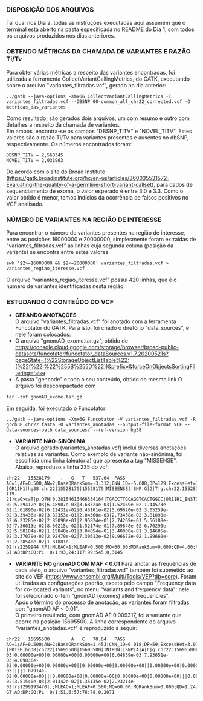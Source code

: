 ### DISPOSIÇÃO DOS ARQUIVOS ###
Tal qual nos Dia 2, todas as instruções executadas aqui assumem que o terminal está aberto na pasta específicada no README do Dia 1, com todos os arquivos produzidos nos dias anteriores.  

### OBTENDO MÉTRICAS DA CHAMADA DE VARIANTES E RAZÃO Ti/Tv ###
Para obter várias métricas a respeito das variantes encontradas, foi utilizada a ferramenta CollectVariantCallingMetrics, do GATK, executando sobre o arquivo "variantes_filtradas.vcf", gerado no dia anterior:
```
../gatk --java-options -Xmx6G CollectVariantCallingMetrics -I variantes_filtradas.vcf --DBSNP 00-common_all_chr22_corrected.vcf -O metricas_das_variantes
```
Como resultado, são gerados dois arquivos, um com resumo e outro com detalhes a respeito da chamada de variantes.  
Em ambos, encontra-se os campos "DBSNP_TITV" e "NOVEL_TITV". Estes valores são a razão Ti/Tv para variantes presentes e ausentes no dbSNP, respectivamente. Os números encontrados foram:
```
DBSNP_TITV = 2,560345
NOVEL_TITV = 2,031963
```
De acordo com o site do Broad Institute (https://gatk.broadinstitute.org/hc/en-us/articles/360035531572-Evaluating-the-quality-of-a-germline-short-variant-callset), para dados de sequenciamento de exoma, o valor esperado é entre 3.0 e 3.3. Como o valor obtido é menor, temos indícios da ocorrência de falsos positivos no VCF analisado.

### NÚMERO DE VARIANTES NA REGIÃO DE INTERESSE ###
Para encontrar o número de variantes presentes na região de interesse, entre as posições 16000000 e 20000000, simplesmente foram extraídas de "variantes_filtradas.vcf" as linhas cuja segunda coluna (posição da variante) se encontra entre estes valores:
```
awk '$2>=16000000 && $2<=20000000' variantes_filtradas.vcf > variantes_regiao_iteresse.vcf
```
O arquivo "variantes_regiao_iteresse.vcf" possui 420 linhas, que é o número de variantes identificadas nesta região.

### ESTUDANDO O CONTEÚDO DO VCF ###
* **GERANDO ANOTAÇÕES**  
O arquivo "variantes_filtradas.vcf" foi anotado com a ferramenta Funcotator do GATK. Para isto, foi criado o diretório "data_sources", e nele foram colocados:
* O arquivo "gnomAD_exome.tar.gz", obtido de https://console.cloud.google.com/storage/browser/broad-public-datasets/funcotator/funcotator_dataSources.v1.7.20200521s?pageState=(%22StorageObjectListTable%22:(%22f%22:%22%255B%255D%22))&prefix=&forceOnObjectsSortingFiltering=false
* A pasta "gencode" e todo o seu conteúdo, obtido do mesmo link
O arquivo foi descompactado com
```
tar -zxf gnomAD_exome.tar.gz
```
Em seguida, foi executado o Funcotator:
```
../gatk --java-options -Xmx6G Funcotator -V variantes_filtradas.vcf -R grch38.chr22.fasta -O variantes_anotadas --output-file-format VCF --data-sources-path data_sources/ --ref-version hg38
```

* **VARIANTE NÃO-SINÔNIMA**  
O arquivo gerado (variantes_anotadas.vcf) inclui diversas anotações relativas às variantes. Como exemplo de variante não-sinônima, foi escolhida uma linha (aleatória) que apresenta a tag "MISSENSE". Abaixo, reproduzo a linha 235 do vcf:
```
chr22	15528179	.	G	T	537.64	PASS	AC=1;AF=0.500;AN=2;BaseQRankSum=-3.312;CNN_1D=-5.608;DP=129;ExcessHet=3.0103;FS=8.115;FUNCOTATION=[OR11H1|hg38|chr22|15528179|15528179|MISSENSE||SNP|G|G|T|g.chr22:15528179G>T|ENST00000252835.5|+|1|21|c.21G>T|c.(19-21)caG>caT|p.Q7H|0.38154613466334164|TGACCTTGCAGGTCACTGGCC|OR11H1_ENST00000643195.1_FIVE_PRIME_FLANK|5.90082e-02|5.29412e-03|6.48907e-03|3.68324e-03|1.52469e-02|1.44573e-02|1.61890e-02|6.12431e-02|6.45161e-02|5.69620e-02|3.05259e-02|3.39436e-02|3.82353e-01|2.04360e-03|2.73438e-02|3.81098e-02|6.23285e-02|2.85090e-01|2.95824e-01|2.74269e-01|5.56188e-02|7.30613e-02|8.60215e-02|1.52174e-01|7.89848e-02|6.70290e-02|5.58184e-02|1.15840e-01|3.04054e-01|3.40000e-01|3.14685e-02|3.37079e-02|2.92479e-02|7.30613e-02|9.96672e-02|1.99660e-02|2.28540e-02|1.81881e-02|rs2259944|RF];MLEAC=1;MLEAF=0.500;MQ=60.00;MQRankSum=0.000;QD=4.60;ReadPosRankSum=-0.392;SOR=1.847	GT:AD:DP:GQ:PL	0/1:93,24:117:99:545,0,3145
```

* **VARIANTE NO gnomAD COM MAF < 0.01**
Para anotar as frequências de cada alelo, o arquivo "variantes_filtradas.vcf" também foi submetido ao site do VEP (https://www.ensembl.org/Multi/Tools/VEP?db=core). Foram utilizadas as configurações padrão, exceto pelo campo "Frequency data for co-located variants", no menu "Variants and frequency data": nele foi selecionado o item "gnomAD (exomes) allele frequencies".  
Após o término do processo de anotação, as variantes foram filtradas por: "gnomAD AF < 0.01".  
O primeiro resultado, com gnomAD AF 0.009317, foi a variante que ocorre na posição 15695500. A linha correspondente do arquivo "variantes_anotadas.vcf" é reproduzido a seguir:
```
chr22	15695500	.	A	C	70.64	PASS	AC=1;AF=0.500;AN=2;BaseQRankSum=1.453;CNN_1D=0.018;DP=59;ExcessHet=3.0103;FS=12.203;FUNCOTATION=[POTEH|hg38|chr22|15695500|15695500|INTRON||SNP|A|A|C|g.chr22:15695500A>C|ENST00000343518.11|+|||c.e2+15A>C|||0.38902743142144636|GCAGTAGCCAACTATGTCAGC|POTEH_ENST00000621704.4_INTRON|9.31677e-03|0.00000e+00|0.00000e+00|0.00000e+00|6.04839e-03|7.93651e-03|4.09836e-03|0.00000e+00|0.00000e+00||0.00000e+00|0.00000e+00||0.00000e+00|0.00000e+00|0.00000e+00|7.31707e-03||||1.07914e-02|0.00000e+00|||0.00000e+00|0.00000e+00|0.00000e+00|0.00000e+00|||0.00000e+00|0.00000e+00|0.00000e+00|2.01342e-02|3.51540e-03|2.01342e-02|1.35135e-02|2.23214e-02|rs1299193470|];MLEAC=1;MLEAF=0.500;MQ=60.00;MQRankSum=0.000;QD=1.24;ReadPosRankSum=-0.222;SOR=0.031	GT:AD:DP:GQ:PL	0/1:51,6:57:78:78,0,2071
```
